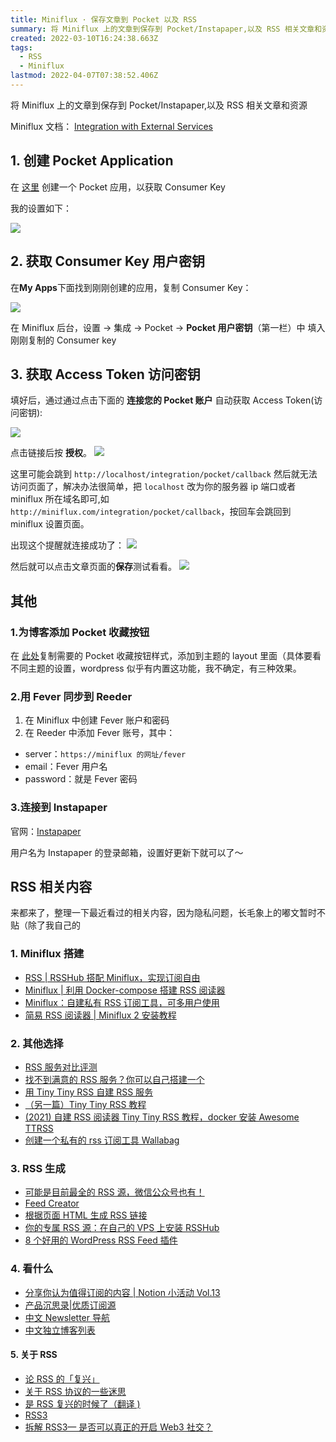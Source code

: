 ```yaml
---
title: Miniflux · 保存文章到 Pocket 以及 RSS
summary: 将 Miniflux 上的文章到保存到 Pocket/Instapaper,以及 RSS 相关文章和资源
created: 2022-03-10T16:24:38.663Z
tags:
  - RSS
  - Miniflux
lastmod: 2022-04-07T07:38:52.406Z
---
```


将 Miniflux 上的文章到保存到 Pocket/Instapaper,以及 RSS 相关文章和资源

Miniflux 文档： [Integration with External Services](https://miniflux.app/docs/services.html)

## 1. 创建 Pocket Application

在 [这里](https://getpocket.com/developer/apps/new) 创建一个 Pocket 应用，以获取 Consumer Key

我的设置如下：

![](https://s2.loli.net/2022/02/24/yfXLehkWrisS9Hb.png)

## 2. 获取 Consumer Key 用户密钥

在**My Apps**下面找到刚刚创建的应用，复制 Consumer Key：

![](https://s2.loli.net/2022/02/24/vO4jyhTfBaHRZ6n.png)

在 Miniflux 后台，设置 → 集成 → Pocket → **Pocket 用户密钥**（第一栏）中 填入刚刚复制的 Consumer key

## 3. 获取 Access Token 访问密钥

填好后，通过通过点击下面的 **连接您的 Pocket 账户** 自动获取 Access Token(访问密钥):

![](https://s2.loli.net/2022/03/10/tzYeCNksmRaBIFj.png)

点击链接后按 **授权**。
![](https://s2.loli.net/2022/03/11/sZOU8tBpjAJW3ol.png)

这里可能会跳到 `http://localhost/integration/pocket/callback` 然后就无法访问页面了，解决办法很简单，把 `localhost` 改为你的服务器 ip 端口或者 miniflux 所在域名即可,如 `http://miniflux.com/integration/pocket/callback`，按回车会跳回到 miniflux 设置页面。

出现这个提醒就连接成功了：
![](https://s2.loli.net/2022/03/11/ktoi3lOGjpQHP9B.png)

然后就可以点击文章页面的**保存**测试看看。
![](https://s2.loli.net/2022/03/11/uCBj6IAWxN149Xo.png)

## 其他

### 1.为博客添加 Pocket 收藏按钮

在 [此处](https://getpocket.com/publisher/button)复制需要的 Pocket 收藏按钮样式，添加到主题的 layout 里面（具体要看不同主题的设置，wordpress 似乎有内置这功能，我不确定，有三种效果。

### 2.用 Fever 同步到 Reeder

1. 在 Miniflux 中创建 Fever 账户和密码
2. 在 Reeder 中添加 Fever 账号，其中：

- server：`https://miniflux 的网址/fever`
- email：Fever 用户名
- password：就是 Fever 密码

### 3.连接到 Instapaper

官网：[Instapaper](https://www.instapaper.com/)

用户名为 Instapaper 的登录邮箱，设置好更新下就可以了～

## RSS 相关内容

来都来了，整理一下最近看过的相关内容，因为隐私问题，长毛象上的嘟文暂时不贴（除了我自己的

### 1. Miniflux 搭建

- [RSS | RSSHub 搭配 Miniflux，实现订阅自由](https://mantyke.icu/2021/rsshub-miniflux/)
- [Miniflux | 利用 Docker-compose 搭建 RSS 阅读器](https://blog.tantalum.life/posts/build-miniflux-in-docker/#%E6%90%AD%E5%BB%BA%E8%BF%87%E7%A8%8B)
- [Miniflux：自建私有 RSS 订阅工具，可多用户使用](https://www.moerats.com/archives/385/comment-page-1)
- [简易 RSS 阅读器 | Miniflux 2 安装教程](https://www.moewah.com/archives/3157.html)

### 2. 其他选择

- [RSS 服务对比评测](https://type.cyhsu.xyz/2018/05/rss-aggregators-review-2018/)
- [找不到满意的 RSS 服务？你可以自己搭建一个](https://sspai.com/post/57498)
- [用 Tiny Tiny RSS 自建 RSS 服务](https://type.cyhsu.xyz/2017/10/use-ttrss-to-build-a-self-hosted-rss-service/)
- [（另一篇）Tiny Tiny RSS 教程](https://sspai.com/post/42787)
- [(2021) 自建 RSS 阅读器 Tiny Tiny RSS 教程，docker 安装 Awesome TTRSS](https://blog.naibabiji.com/tutorial/tiny-tiny-rss.html)
- [创建一个私有的 rss 订阅工具 Wallabag](https://www.vpslala.com/t/762)

### 3. RSS 生成

- [可能是目前最全的 RSS 源，微信公众号也有！](https://mp.weixin.qq.com/s/K00wWvlAJu4KLbxru9-bXQ)
- [Feed Creator](http://createfeed.fivefilters.org/)
- [根据页面 HTML 生成 RSS 链接](https://social.datalabour.com/@nonsense/107824299041894067)
- [你的专属 RSS 源：在自己的 VPS 上安装 RSSHub](https://sspai.com/post/66451)
- [8 个好用的 WordPress RSS Feed 插件](https://www.wpdaxue.com/wordpress-rss-feed-plugins.html)

### 4. 看什么

- [分享你认为值得订阅的内容 | Notion 小活动 Vol.13](https://www.notion.so/cnotion/Notion-Vol-13-89e51bdb621a4e009e7ec60d1cc58c2f#16368490755248a28efa4c229dc56321)
- [产品沉思录|优质订阅源](https://www.notion.so/ca290ef313804bae8584804440548c80?v=4470668a5078437f816b0273ed042ebf)
- [中文 Newsletter 导航](https://www.notion.so/kfang/Newsletter-68ee46c0a4574f659fb8a873ead438c6)
- [中文独立博客列表](https://github.com/timqian/chinese-independent-blogs)

#### 5. 关于 RSS

- [论 RSS 的「复兴」](https://type.cyhsu.xyz/2018/04/on-the-so-called-revival-of-rss/)
- [关于 RSS 协议的一些迷思](https://blog.dylanwu.space/2021/11/30/myth-of-rss.html)
- [是 RSS 复兴的时候了（翻译 )](https://www.fengkx.top/post/translation-of-RSS-revival/)
- [RSS3](https://rss3.io/)
- [拆解 RSS3— 是否可以真正的开启 Web3 社交？](https://mp.weixin.qq.com/s/CYmXvEHSd7idhDHtEe3ehw)

